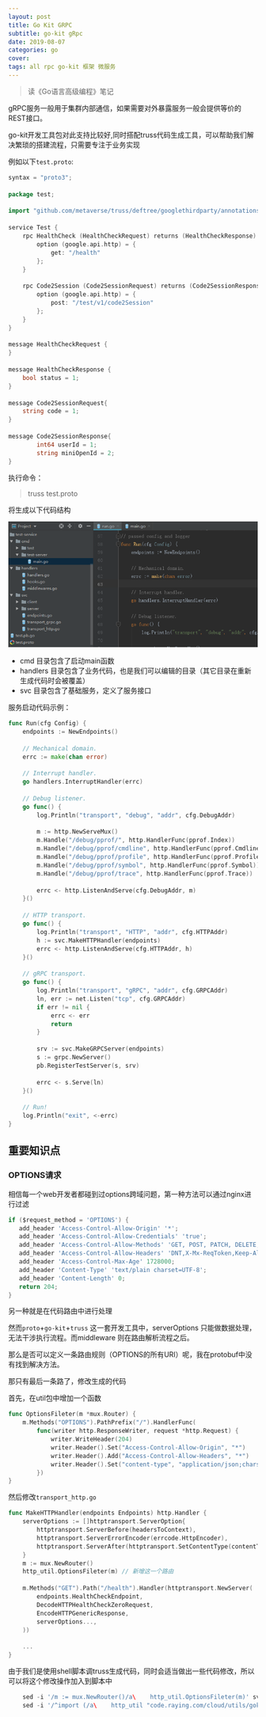 ```yaml
---
layout: post
title: Go Kit GRPC
subtitle: go-kit gRpc
date: 2019-08-07
categories: go
cover: 
tags: all rpc go-kit 框架 微服务
---
```


> 读《Go语言高级编程》笔记

gRPC服务一般用于集群内部通信，如果需要对外暴露服务一般会提供等价的REST接口。

go-kit开发工具包对此支持比较好,同时搭配truss代码生成工具，可以帮助我们解决繁琐的搭建流程，只需要专注于业务实现

例如以下`test.proto`:
```go
syntax = "proto3";

package test;

import "github.com/metaverse/truss/deftree/googlethirdparty/annotations.proto";

service Test {
    rpc HealthCheck (HealthCheckRequest) returns (HealthCheckResponse) {
        option (google.api.http) = {
            get: "/health"
        };
    }

    rpc Code2Session (Code2SessionRequest) returns (Code2SessionResponse) {
        option (google.api.http) = {
            post: "/test/v1/code2Session"
        };
	}
}

message HealthCheckRequest {
}

message HealthCheckResponse {
    bool status = 1;
}

message Code2SessionRequest{
    string code = 1;
}

message Code2SessionResponse{
        int64 userId = 1;
        string miniOpenId = 2;
}
```
执行命令：
> truss test.proto

将生成以下代码结构

<img src="/img/gokittruss.png">

- cmd 目录包含了启动main函数
- handlers 目录包含了业务代码，也是我们可以编辑的目录（其它目录在重新生成代码时会被覆盖）
- svc 目录包含了基础服务，定义了服务接口

服务启动代码示例：
```go 
func Run(cfg Config) {
	endpoints := NewEndpoints()

	// Mechanical domain.
	errc := make(chan error)

	// Interrupt handler.
	go handlers.InterruptHandler(errc)

	// Debug listener.
	go func() {
		log.Println("transport", "debug", "addr", cfg.DebugAddr)

		m := http.NewServeMux()
		m.Handle("/debug/pprof/", http.HandlerFunc(pprof.Index))
		m.Handle("/debug/pprof/cmdline", http.HandlerFunc(pprof.Cmdline))
		m.Handle("/debug/pprof/profile", http.HandlerFunc(pprof.Profile))
		m.Handle("/debug/pprof/symbol", http.HandlerFunc(pprof.Symbol))
		m.Handle("/debug/pprof/trace", http.HandlerFunc(pprof.Trace))

		errc <- http.ListenAndServe(cfg.DebugAddr, m)
	}()

	// HTTP transport.
	go func() {
		log.Println("transport", "HTTP", "addr", cfg.HTTPAddr)
		h := svc.MakeHTTPHandler(endpoints)
		errc <- http.ListenAndServe(cfg.HTTPAddr, h)
	}()

	// gRPC transport.
	go func() {
		log.Println("transport", "gRPC", "addr", cfg.GRPCAddr)
		ln, err := net.Listen("tcp", cfg.GRPCAddr)
		if err != nil {
			errc <- err
			return
		}

		srv := svc.MakeGRPCServer(endpoints)
		s := grpc.NewServer()
		pb.RegisterTestServer(s, srv)

		errc <- s.Serve(ln)
	}()

	// Run!
	log.Println("exit", <-errc)
}
```

## 重要知识点
### OPTIONS请求
相信每一个web开发者都碰到过options跨域问题，第一种方法可以通过nginx进行过滤
```go
if ($request_method = 'OPTIONS') {
   add_header 'Access-Control-Allow-Origin' '*';
   add_header 'Access-Control-Allow-Credentials' 'true';
   add_header 'Access-Control-Allow-Methods' 'GET, POST, PATCH, DELETE, PUT, OPTIONS';
   add_header 'Access-Control-Allow-Headers' 'DNT,X-Mx-ReqToken,Keep-Alive,User-Agent,X-Requested-With,If-Modified-Since,Cache-ContContent-Type,  Access-Control-Expose-Headers, Token, Authorization';
   add_header 'Access-Control-Max-Age' 1728000;
   add_header 'Content-Type' 'text/plain charset=UTF-8';
   add_header 'Content-Length' 0;
   return 204;
}
```
另一种就是在代码路由中进行处理

然而`proto`+`go-kit`+`truss` 这一套开发工具中，serverOptions 只能做数据处理，无法干涉执行流程。而middleware 则在路由解析流程之后。

那么是否可以定义一条路由规则（OPTIONS的所有URI）呢，我在protobuf中没有找到解决方法。

那只有最后一条路了，修改生成的代码

首先，在util包中增加一个函数
```go
func OptionsFileter(m *mux.Router) {
	m.Methods("OPTIONS").PathPrefix("/").HandlerFunc(
		func(writer http.ResponseWriter, request *http.Request) {
			writer.WriteHeader(204)
			writer.Header().Set("Access-Control-Allow-Origin", "*")               //允许访问所有域
			writer.Header().Add("Access-Control-Allow-Headers", "*")   //header的类型
			writer.Header().Set("content-type", "application/json;charset=utf-8") //返回数据格式是json
		})
}
```
然后修改`transport_http.go`
```go
func MakeHTTPHandler(endpoints Endpoints) http.Handler {
	serverOptions := []httptransport.ServerOption{
		httptransport.ServerBefore(headersToContext),
		httptransport.ServerErrorEncoder(errcode.HttpEncoder),
		httptransport.ServerAfter(httptransport.SetContentType(contentType)),
	}
	m := mux.NewRouter()
    http_util.OptionsFileter(m) // 新增这一个路由

	m.Methods("GET").Path("/health").Handler(httptransport.NewServer(
		endpoints.HealthCheckEndpoint,
		DecodeHTTPHealthCheckZeroRequest,
		EncodeHTTPGenericResponse,
		serverOptions...,
	))

	...
}
```

由于我们是使用shell脚本调truss生成代码，同时会适当做出一些代码修改，所以可以将这个修改操作加入到脚本中
```go
    sed -i '/m := mux.NewRouter()/a\    http_util.OptionsFileter(m)' svc/transport_http.go 
    sed -i '/^import (/a\    http_util "code.raying.com/cloud/utils/gokit-interceptor/http"' svc/transport_http.go
```